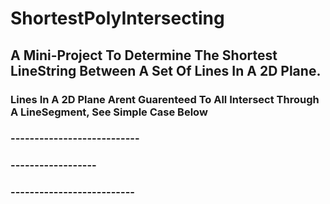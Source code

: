 # ShortestPolyIntersecting

## A Mini-Project To Determine The Shortest LineString Between A Set Of Lines In A 2D Plane.

### Lines In A 2D Plane Arent Guarenteed To All Intersect Through A LineSegment, See Simple Case Below

###       ---------------------------
###                                       ------------------
###       --------------------------

